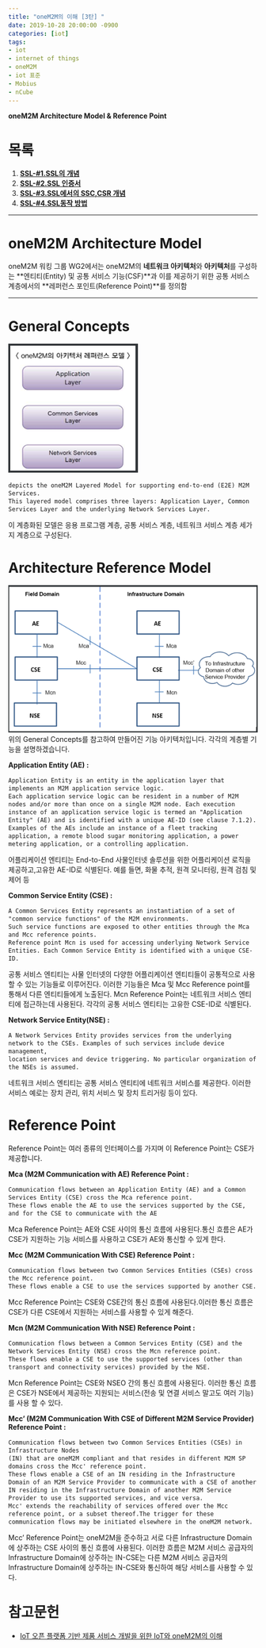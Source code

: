 ```yaml
---
title: "oneM2M의 이해 [3탄] "
date: 2019-10-28 20:00:00 -0900
categories: [iot]
tags: 
- iot
- internet of things
- oneM2M
- iot 표준
- Mobius
- nCube
---
```


**oneM2M Architecture Model & Reference Point**  
  
# 목록    
1. [**SSL-#1.SSL의 개념**](https://lbm93.github.io/development/cryptography/cryptography-SSL개념및암호화/)
2. [**SSL-#2.SSL 인증서**](https://lbm93.github.io/development/cryptography/cryptography-SSL인증서/)
3. [**SSL-#3.SSL에서의 SSC,CSR 개념**](https://lbm93.github.io/development/cryptography/cryptography-SSL(SSC,CSR)/)
4. [**SSL-#4.SSL동작 방법**](https://lbm93.github.io/development/cryptography/cryptography-SSL동작방법/)  
  
---

# oneM2M Architecture Model
oneM2M 워킹 그룹 WG2에서는 oneM2M의 **네트워크 아키텍처**와 **아키텍처**를 구성하는 **엔티티(Entity) 및 공통 서비스 기능(CSF)**과 이를 제공하기 위한 공통 서비스 계층에서의 **레퍼런스 포인트(Reference Point)**를 정의함

---

# General Concepts

![그림1](/assets/images/img/iot-onem2m/3.PNG)

```
depicts the oneM2M Layered Model for supporting end-to-end (E2E) M2M Services.  
This layered model comprises three layers: Application Layer, Common Services Layer and the underlying Network Services Layer.
```
이 계층화된 모델은 응용 프로그램 계층, 공통 서비스 계층, 네트워크 서비스 계층 세가지 계층으로 구성된다.



# Architecture Reference Model

![그림1](/assets/images/img/iot-onem2m/4.PNG)
위의 General Concepts를 참고하여 만들어진 기능 아키텍처입니다.
각각의 계층별 기능을 설명하겠습니다.


**Application Entity (AE) :**
```
Application Entity is an entity in the application layer that implements an M2M application service logic.  
Each application service logic can be resident in a number of M2M nodes and/or more than once on a single M2M node. Each execution instance of an application service logic is termed an "Application Entity" (AE) and is identified with a unique AE-ID (see clause 7.1.2).  
Examples of the AEs include an instance of a fleet tracking application, a remote blood sugar monitoring application, a power metering application, or a controlling application.
```
어플리케이션 엔티티는 End-to-End 사물인터넷 솔루션을 위한 어플리케이션 로직을 제공하고,고유한 AE-ID로 식별된다. 예를 들면, 화물 추적, 원격 모니터링, 원격 검침 및 제어 등


**Common Service Entity (CSE) :**
```
A Common Services Entity represents an instantiation of a set of "common service functions" of the M2M environments.  
Such service functions are exposed to other entities through the Mca and Mcc reference points.  
Reference point Mcn is used for accessing underlying Network Service Entities. Each Common Service Entity is identified with a unique CSE-ID.
```
공통 서비스 엔티티는 사물 인터넷의 다양한 어플리케이션 엔티티들이 공통적으로 사용할 수 있는 기능들로 이루어진다. 이러한 기능들은 Mca 및 Mcc Reference point를 통해서 다른 엔티티들에게 노출된다. Mcn Reference Point는 네트워크 서비스 엔티티에 접근하는데 사용된다. 각각의 공통 서비스 엔티티는 고유한 CSE-ID로 식별된다.


**Network Service Entity(NSE) :**
```
A Network Services Entity provides services from the underlying network to the CSEs. Examples of such services include device management,  
location services and device triggering. No particular organization of the NSEs is assumed.
```
네트워크 서비스 엔티티는 공통 서비스 엔티티에 네트워크 서비스를 제공한다. 이러한 서비스 예로는 장치 관리, 위치 서비스 및 장치 트리거링 등이 있다.  
 

# Reference Point
Reference Point는 여러 종류의 인터페이스를 가지며 이 Reference Point는 CSE가
제공합니다.  


**Mca (M2M Communication with AE) Reference Point :**
```
Communication flows between an Application Entity (AE) and a Common Services Entity (CSE) cross the Mca reference point.  
These flows enable the AE to use the services supported by the CSE, and for the CSE to communicate with the AE
```
Mca Reference Point는 AE와 CSE 사이의 통신 흐름에 사용된다.통신 흐름은 AE가 CSE가 지원하는 기능 서비스를 사용하고 CSE가 AE와 통신할 수 있게 한다.  

 
**Mcc (M2M Communication With CSE) Reference Point :**
```
Communication flows between two Common Services Entities (CSEs) cross the Mcc reference point.   
These flows enable a CSE to use the services supported by another CSE.
```
Mcc Reference Point는 CSE와 CSE간의 통신 흐름에 사용된다.이러한 통신 흐름은 CSE가 다른 CSE에서 지원하는 서비스를 사용할 수 있게 해준다.  


**Mcn (M2M Communication With NSE) Reference Point :**
```
Communication flows between a Common Services Entity (CSE) and the Network Services Entity (NSE) cross the Mcn reference point.  
These flows enable a CSE to use the supported services (other than transport and connectivity services) provided by the NSE.
```
Mcn Reference Point는 CSE와 NSEO 간의 통신 흐름에 사용된다. 이러한 통신 흐름은 CSE가 NSE에서 제공하는 지원되는 서비스(전송 및 연결 서비스 말고도 여러 기능)를 사용 할 수 있다.  


**Mcc’ (M2M Communication With CSE of Different M2M Service Provider) Reference Point :**
```
Communication flows between two Common Services Entities (CSEs) in Infrastructure Nodes  
(IN) that are oneM2M compliant and that resides in different M2M SP domains cross the Mcc' reference point.  
These flows enable a CSE of an IN residing in the Infrastructure Domain of an M2M Service Provider to communicate with a CSE of another IN residing in the Infrastructure Domain of another M2M Service Provider to use its supported services, and vice versa.  
Mcc' extends the reachability of services offered over the Mcc reference point, or a subset thereof.The trigger for these communication flows may be initiated elsewhere in the oneM2M network.
```
Mcc’ Reference Point는 oneM2M을 준수하고 서로 다른 Infrastructure Domain에 상주하는 CSE 사이의 통신 흐름에 사용된다. 이러한 흐름은 M2M 서비스 공급자의 Infrastructure Domain에 상주하는 IN-CSE는 다른 M2M 서비스 공급자의 Infrastructure Domain에 상주하는 IN-CSE와 통신하여 해당 서비스를 사용할 수 있다.


# 참고문헌
- [IoT 오픈 플랫폼 기반 제품 서비스 개발을 위한 IoT와 oneM2M의 이해](http://www.iotocean.org/main/)